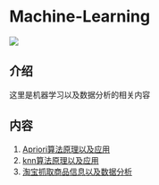 # Machine-Learning

![](http://i.imgur.com/dPgTwN6.jpg)

## 介绍

这里是机器学习以及数据分析的相关内容

## 内容

1. [Apriori算法原理以及应用](https://github.com/Roc-J/Machine-Learning/tree/master/Apriori)
2. [knn算法原理以及应用](https://github.com/Roc-J/Machine-Learning/tree/master/KNN)
3. [淘宝抓取商品信息以及数据分析](https://github.com/Roc-J/Machine-Learning/tree/master/taobao_goods_analysis)



